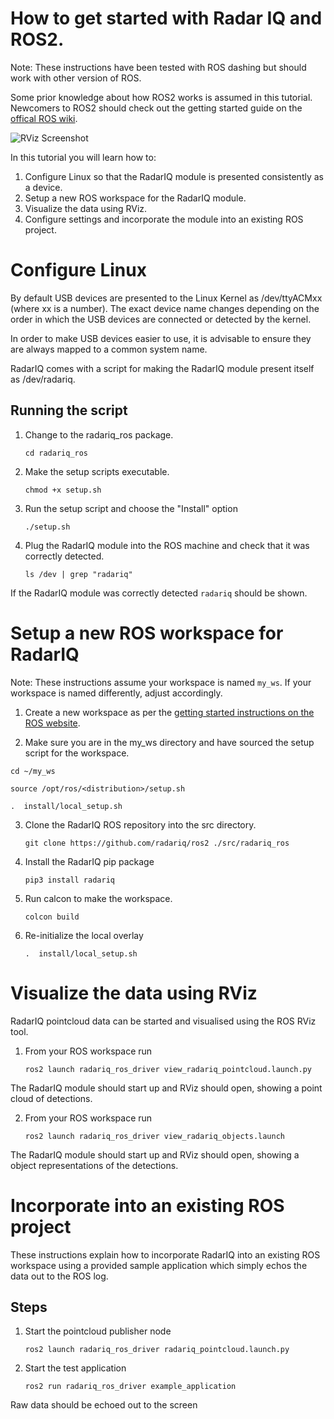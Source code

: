# How to get started with Radar IQ and ROS2.

Note: These instructions have been tested with ROS dashing but should work with other version of ROS.

Some prior knowledge about how ROS2 works is assumed in this tutorial. Newcomers to ROS2 should check out the getting started guide on the [offical ROS wiki](https://index.ros.org/doc/ros2/).

![RViz Screenshot](docs/rviz.png "RViz Screenshot")

In this tutorial you will learn how to:
1. Configure Linux so that the RadarIQ module is presented consistently as a device.
2. Setup a new ROS workspace for the RadarIQ module.
3. Visualize the data using RViz.
4. Configure settings and incorporate the module into an existing ROS project.

# Configure Linux
By default USB devices are presented to the Linux Kernel as /dev/ttyACMxx (where xx is a number).
The exact device name changes depending on the order in which the USB devices are connected or detected by the kernel.

In order to make USB devices easier to use, it is advisable to ensure they are always mapped to a common system name.

RadarIQ comes with a script for making the RadarIQ module present itself as /dev/radariq.

## Running the script
1. Change to the radariq_ros package.

   ``cd radariq_ros``

2. Make the setup scripts executable.

   ``chmod +x setup.sh``

3. Run the setup script and choose the "Install" option

   ```./setup.sh```

4. Plug the RadarIQ module into the ROS machine and check that it was correctly detected.

   ``ls /dev | grep "radariq"``

If the RadarIQ module was correctly detected ``radariq`` should be shown.


# Setup a new ROS workspace for RadarIQ
Note: These instructions assume your workspace is named ``my_ws``. If your workspace is named differently, adjust accordingly.

1. Create a new workspace as per the [getting started instructions on the ROS website](https://index.ros.org/doc/ros2/Tutorials/Workspace/Creating-A-Workspace/).

2.  Make sure you are in the my_ws directory and have sourced the setup script for the workspace.

   ``cd ~/my_ws``
   
   ``source /opt/ros/<distribution>/setup.sh``
 
   ``.  install/local_setup.sh``
   
3. Clone the RadarIQ ROS repository into the src directory.

   ``git clone https://github.com/radariq/ros2 ./src/radariq_ros``

4. Install the RadarIQ pip package
   
   ``pip3 install radariq``

5. Run calcon to make the workspace.

   ``colcon build``
   
6. Re-initialize the local overlay

   ``.  install/local_setup.sh``

# Visualize the data using RViz
RadarIQ pointcloud data can be started and visualised using the ROS RViz tool.

1. From your ROS workspace run

   ``ros2 launch radariq_ros_driver view_radariq_pointcloud.launch.py``

The RadarIQ module should start up and RViz should open, showing a point cloud of detections.

2. From your ROS workspace run

   ``ros2 launch radariq_ros_driver view_radariq_objects.launch``

The RadarIQ module should start up and RViz should open, showing a object representations of the detections.

# Incorporate into an existing ROS project
These instructions explain how to incorporate RadarIQ into an existing ROS workspace using a provided sample application
 which simply echos the data out to the ROS log.

## Steps

1. Start the pointcloud publisher node

   ``ros2 launch radariq_ros_driver radariq_pointcloud.launch.py``

2. Start the test application

   ``ros2 run radariq_ros_driver example_application``

Raw data should be echoed out to the screen
